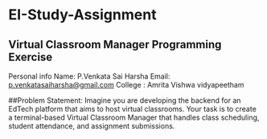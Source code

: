 # EI-Study-Assignment
## Virtual Classroom Manager Programming Exercise

Personal info
Name: P.Venkata Sai Harsha
Email: p.venkatasaiharsha@gmail.com
College : Amrita Vishwa vidyapeetham

##Problem Statement:
Imagine you are developing the backend for an EdTech platform that aims to host virtual classrooms. Your task is to create a terminal-based Virtual Classroom Manager that handles class scheduling, student attendance, and assignment submissions.
